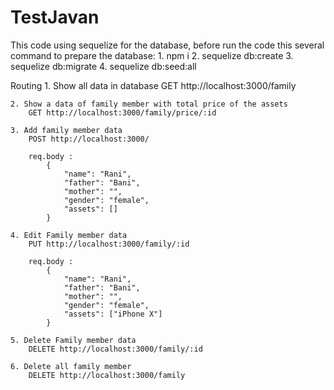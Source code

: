 # TestJavan

This code using sequelize for the database, before run the code this several command to prepare the database: 
    1. npm i
    2. sequelize db:create
    3. sequelize db:migrate
    4. sequelize db:seed:all


Routing
    1. Show all data in database
        GET http://localhost:3000/family

    2. Show a data of family member with total price of the assets
        GET http://localhost:3000/family/price/:id

    3. Add family member data
        POST http://localhost:3000/
        
        req.body : 
            {
                "name": "Rani",
                "father": "Bani",
                "mother": "",
                "gender": "female",
                "assets": []
            }
    
    4. Edit Family member data
        PUT http://localhost:3000/family/:id

        req.body : 
            {
                "name": "Rani",
                "father": "Bani",
                "mother": "",
                "gender": "female",
                "assets": ["iPhone X"]
            }
    
    5. Delete Family member data
        DELETE http://localhost:3000/family/:id

    6. Delete all family member
        DELETE http://localhost:3000/family